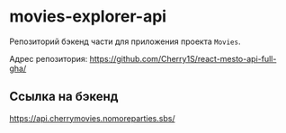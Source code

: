 # movies-explorer-api
Репозиторий бэкенд части для приложения проекта `Movies`.

Адрес репозитория: https://github.com/Cherry1S/react-mesto-api-full-gha/

## Ссылка на бэкенд

https://api.cherrymovies.nomoreparties.sbs/
